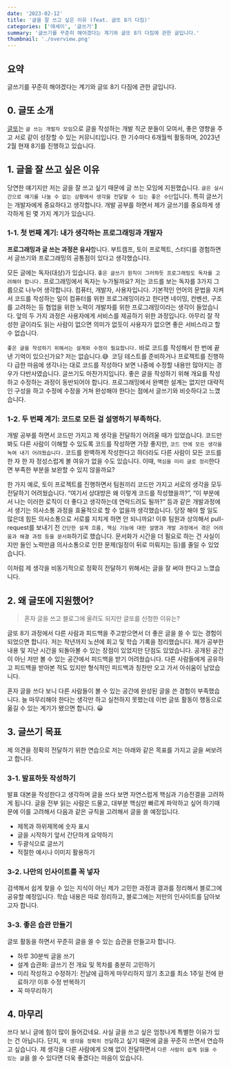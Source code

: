 ```yaml
---
date: '2023-02-12'
title: '글을 잘 쓰고 싶은 이유 (feat. 글또 8기 다짐)'
categories: ['에세이', '글쓰기']
summary: '글쓰기를 꾸준히 해야겠다는 계기와 글또 8기 다짐에 관한 글입니다.'
thumbnail: './overview.png'
---
```


## 요약

글쓰기를 꾸준히 해야겠다는 계기와 글또 8기 다짐에 관한 글입니다.

## 0. 글또 소개

[글또](https://zzsza.notion.site/zzsza/ac5b18a482fb4df497d4e8257ad4d516)는 `글 쓰는 개발자 모임`으로 글을 작성하는 개발 직군 분들이 모여서, 좋은 영향을 주고 서로 같이 성장할 수 있는 커뮤니티입니다. 한 기수마다 6개월씩 활동하며, 2023년 2월 현재 8기를 진행하고 있습니다.

## 1. 글을 잘 쓰고 싶은 이유

당연한 얘기지만 저는 글을 잘 쓰고 싶기 때문에 글 쓰는 모임에 지원했습니다. `글은 실시간으로 얘기를 나눌 수 없는 상황에서 생각을 전달할 수 있는 좋은 수단`입니다. 특히 글쓰기는 개발자에게 중요하다고 생각합니다. 개발 공부를 하면서 제가 글쓰기를 중요하게 생각하게 된 몇 가지 계기가 있습니다.

### 1-1. 첫 번째 계기: 내가 생각하는 프로그래밍과 개발자

**프로그래밍과 글 쓰는 과정은 유사**합니다. 부트캠프, 토이 프로젝트, 스터디를 경험하면서 글쓰기와 프로그래밍의 공통점이 있다고 생각했습니다.

모든 글에는 독자(대상)가 있습니다. `좋은 글쓰기 원칙이 그러하듯 프로그래밍도 독자를 고려해야 합니다.` 프로그래밍에서 독자는 누가될까요? 저는 코드를 보는 독자를 3가지 그룹으로 나누어 생각합니다. 컴퓨터, 개발자, 사용자입니다. 기본적인 언어의 문법을 지켜서 코드를 작성하는 일이 컴퓨터를 위한 프로그래밍이라고 한다면 네이밍, 컨벤션, 구조를 고려하는 등 협업을 위한 노력이 개발자를 위한 프로그래밍이라는 생각이 들었습니다. 앞의 두 가지 과정은 사용자에게 서비스를 제공하기 위한 과정입니다. 아무리 잘 작성한 글이라도 읽는 사람이 없으면 의미가 없듯이 사용자가 없으면 좋은 서비스라고 할 수 없습니다.

`좋은 글을 작성하기 위해서는 설계와 수정이 필요합니다.` 바로 코드를 작성해서 한 번에 끝낸 기억이 있으신가요? 저는 없습니다.😅  코딩 테스트를 준비하거나 프로젝트를 진행하다 급한 마음에 생각나는 대로 코드를 작성하다 보면 나중에 수정할 내용만 많아지는 경우가 다반사였습니다. 글쓰기도 마찬가지입니다. 좋은 글을 작성하기 위해 개요를 작성하고 수정하는 과정이 동반되어야 합니다. 프로그래밍에서 완벽한 설계는 없지만 대략적인 구성을 하고 수정에 수정을 거쳐 완성해야 한다는 점에서 글쓰기와 비슷하다고 느꼈습니다.

### 1-2. 두 번째 계기: 코드로 모든 걸 설명하기 부족하다.

개발 공부를 하면서 코드만 가지고 제 생각을 전달하기 어려울 때가 있었습니다. 코드만 봐도 다른 사람이 이해할 수 있도록 코드를 작성하면 가장 좋지만, `코드 안에 모든 생각을 녹여 내기 어려웠습니다.` 코드를 완벽하게 작성한다고 하더라도 다른 사람이 모든 코드를 한 자 한 자 정성스럽게 볼 여유가 없을 수도 있습니다. 이때, `핵심을 미리 글로 정리`한다면 부족한 부분을 보완할 수 있지 않을까요?

한 가지 예로, 토이 프로젝트를 진행하면서 팀원끼리 코드만 가지고 서로의 생각을 모두 전달하기 어려웠습니다. “여기서 상대방은 왜 이렇게 코드를 작성했을까?”, “이 부분에서 나는 이러한 로직이 더 좋다고 생각하는데 연락드려도 될까?” 등과 같은 개발과정에서 생기는 의사소통 과정을 효율적으로 할 수 없을까 생각했습니다. 당장 해야 할 일도 많은데 힘든 의사소통으로 서로를 지치게 하면 안 되니까요! 이후 팀원과 상의해서 pull-request를 보내기 전 `간단한 설계 흐름, 핵심 기능에 대한 설명과 개발 과정에서 겪은 어려움과 해결 과정 등을 문서화`하기로 했습니다. 문서화가 시간을 더 필요로 하는 건 사실이지만 들인 노력만큼 의사소통으로 인한 문제(일정이 뒤로 미뤄지는 등)를 줄일 수 있었습니다.

이처럼 제 생각을 비동기적으로 정확히 전달하기 위해서는 글을 잘 써야 한다고 느꼈습니다.

## 2. 왜 글또에 지원했어?

> 혼자 글을 쓰고 블로그에 올려도 되지만 글또를 신청한 이유는?

글또 8기 과정에서 다른 사람과 피드백을 주고받으면서 더 좋은 글을 쓸 수 있는 경험이 되었으면 합니다. 저는 작년까지 노션에 회고 및 학습 기록을 정리했습니다. 제가 공부한 내용 및 지난 시간을 되돌아볼 수 있는 장점이 있었지만 단점도 있었습니다. 공개된 공간이 아닌 저만 볼 수 있는 공간에서 피드백을 받기 어려웠습니다. 다른 사람들에게 공유하고 피드백을 받아본 적도 있지만 형식적인 피드백과 칭찬만 오고 가서 아쉬움이 남았습니다.

혼자 글을 쓰다 보니 다른 사람들이 볼 수 있는 공간에 완성된 글을 쓴 경험이 부족했습니다. 늘 마무리해야 한다는 생각만 하고 실천하지 못했는데 이번 글또 활동이 행동으로 옮길 수 있는 계기가 됐으면 합니다. 😀

## 3. 글쓰기 목표

제 의견을 정확히 전달하기 위한 연습으로 저는 아래와 같은 목표를 가지고 글을 써보려고 합니다.

### 3-1. 발표하듯 작성하기

발표 대본을 작성한다고 생각하며 글을 쓰다 보면 자연스럽게 핵심과 기승전결을 고려하게 됩니다. 글을 전부 읽는 사람은 드물고, 대부분 핵심만 빠르게 파악하고 싶어 하기때문에 이를 고려해서 다음과 같은 규칙을 고려해서 글을 쓸 예정입니다.

- 제목과 하위제목에 숫자 표시
- 글을 시작하기 앞서 간단하게 요약하기
- 두괄식으로 글쓰기
- 적절한 예시나 이미지 활용하기

### 3-2. 나만의 인사이트를 꼭 넣자

검색해서 쉽게 찾을 수 있는 지식이 아닌 제가 고민한 과정과 결과를 정리해서 블로그에 공유할 예정입니다. 학습 내용은 따로 정리하고, 블로그에는 저만의 인사이트를 담아보고자 합니다.

### 3-3. 좋은 습관 만들기

글또 활동을 하면서 꾸준히 글을 쓸 수 있는 습관을 만들고자 합니다.

- 하루 30분씩 글을 쓰기
- 설계 습관화: 글쓰기 전 개요 및 목차를 충분히 고민하기
- 미리 작성하고 수정하기: 전날에 급하게 마무리하지 않기 초고를 최소 1주일 전에 완료하기! 이후 수정 반복하기
- 꼭 마무리하기

## 4. 마무리

쓰다 보니 글에 힘이 많이 들어갔네요. 사실 글을 쓰고 싶은 엄청나게 특별한 이유가 있는 건 아닙니다. 단지, `제 생각을 정확히 전달`하고 싶기 때문에 글을 꾸준히 쓰면서 연습하고 싶습니다. 제 생각을 다른 사람에게 오해 없이 전달하면서 `다른 사람이 쉽게 읽을 수 있는 글`을 쓸 수 있다면 더욱 좋겠다는 마음이 있습니다.
